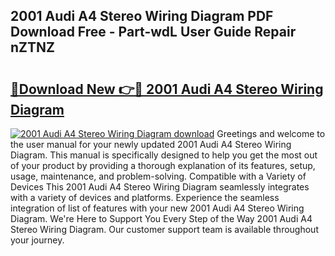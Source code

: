 ## 2001 Audi A4 Stereo Wiring Diagram PDF Download Free - Part-wdL User Guide Repair nZTNZ

# <h2><a href="http://dfuoqx.blite.top/?on=2001+Audi+A4+Stereo+Wiring+Diagram">🔗Download New 👉🔴 2001 Audi A4 Stereo Wiring Diagram</a></h2>

[![2001 Audi A4 Stereo Wiring Diagram download](https://i.imgur.com/lujVjoI.png)](http://dfuoqx.blite.top/?on=2001+Audi+A4+Stereo+Wiring+Diagram)
Greetings and welcome to the user manual for your newly updated 2001 Audi A4 Stereo Wiring Diagram. This manual is specifically designed to help you get the most out of your product by providing a thorough explanation of its features, setup, usage, maintenance, and problem-solving. Compatible with a Variety of Devices This 2001 Audi A4 Stereo Wiring Diagram seamlessly integrates with a variety of devices and platforms. Experience the seamless integration of list of features with your new 2001 Audi A4 Stereo Wiring Diagram. We're Here to Support You Every Step of the Way 2001 Audi A4 Stereo Wiring Diagram. Our customer support team is available throughout your journey.
